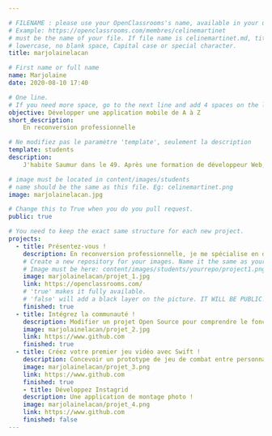 ```yaml
---

# FILENAME : please use your OpenClassrooms's name, available in your url.
# Example: https://openclassrooms.com/membres/celinemartinet
# must be the name of your file. If file name is celinemartinet.md, title is celinemartinet.
# lowercase, no blank space, Capital case or special character.
title: marjolainelacan

# First name or full name
name: Marjolaine
date: 2020-08-10 17:40

# One line.
# If you need more space, go to the next line and add 4 spaces on the left, as in 'description'.
objective: Développer une application mobile de A à Z
short_description: 
    En reconversion professionnelle

# Ne modifiez pas le paramètre 'template', seulement la description
template: students
description: 
    J'habite Saumur dans le 49. Après une formation de développeur Web, je me lance dans le développement mobile.

# image must be located in content/images/students
# name should be the same as this file. Eg: celinemartinet.png
image: marjolainelacan.jpg

# Change this to True when you do you pull request.
public: true

# You need to keep the exact same structure for each new project.
projects:
  - title: Présentez-vous !
    description: En reconversion professionnelle, je me spécialise en développement mobile
    # Create a new repository for your images. Name it the same as your nickname and profile picture.
    # Image must be here: content/images/students/yourrepo/project1.png
    image: marjolainelacan/projet_1.jpg
    link: https://openclassrooms.com/
    # 'true' makes it fully available.
    # 'false' will add a black layer on the picture. IT WILL BE PUBLIC!
    finished: true
  - title: Intégrez la communauté !
    description: Modifier un projet Open Source pour comprendre le fonctionnement de Git, Github et pull requests
    image: marjolainelacan/projet_2.jpg
    link: https://www.github.com
    finished: true
  - title: Créez votre premier jeu vidéo avec Swift !
    description: Concevoir un prototype de jeu de combat entre personnages avec Swift
    image: marjolainelacan/projet_3.png
    link: https://www.github.com
    finished: true
    - title: Développez Instagrid
    description: Une application de montage photo !
    image: marjolainelacan/projet_4.png
    link: https://www.github.com
    finished: false
---
```

